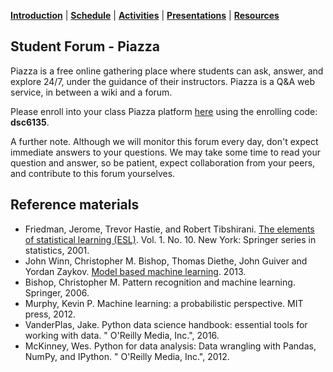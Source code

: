 [**Introduction**](https://melaniefp.github.io/intro_to_ML_DSC6135/) | [**Schedule**](schedule.html) | [**Activities**](activities.html) | [**Presentations**](papers/presentations.html) | [**Resources**](references.html)

## Student Forum - Piazza

Piazza is a free online gathering place where students can ask, answer, and explore 24/7, under the guidance of their instructors. Piazza is a Q&A web service, in between a wiki and a forum.

Please enroll into your class Piazza platform [here](http://piazza.com/university_of_rwanda/summer2019/dsc6135) using the enrolling code: **dsc6135**.

A further note. Although we will monitor this forum every day, don't expect immediate answers to your questions. We may take some time to read your question and answer, so be patient, expect collaboration from your peers, and contribute to this forum yourselves.



## Reference materials

- Friedman, Jerome, Trevor Hastie, and Robert Tibshirani. [The elements of statistical learning (ESL)](https://web.stanford.edu/~hastie/ElemStatLearn/). Vol. 1. No. 10. New York: Springer series in statistics, 2001.
- John Winn, Christopher M. Bishop, Thomas Diethe, John Guiver and Yordan Zaykov. [Model based machine learning](http://www.mbmlbook.com). 2013.
- Bishop, Christopher M. Pattern recognition and machine learning. Springer, 2006.
- Murphy, Kevin P. Machine learning: a probabilistic perspective. MIT press, 2012.
- VanderPlas, Jake. Python data science handbook: essential tools for working with data. " O'Reilly Media, Inc.", 2016.
- McKinney, Wes. Python for data analysis: Data wrangling with Pandas, NumPy, and IPython. " O'Reilly Media, Inc.", 2012.
